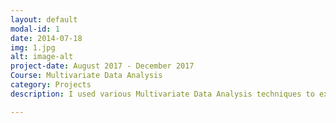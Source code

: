 ```yaml
---
layout: default
modal-id: 1
date: 2014-07-18
img: 1.jpg
alt: image-alt
project-date: August 2017 - December 2017
Course: Multivariate Data Analysis
category: Projects
description: I used various Multivariate Data Analysis techniques to extract data from a large organizational HR dataset regarding employees and resignation, to understand the reasons behind earlier employees' premature resignation from the organization, and to predict the resignation of current employees in the future by attributing similar causes to their dissatisfaction with the organization. This project was created using    

---
```

